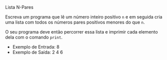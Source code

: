 Lista N-Pares

Escreva um programa que lê um número inteiro positivo `n` e em
seguida cria uma lista com todos os números pares positivos
menores do que `n`.

O seu programa deve então percorrer essa lista e imprimir
cada elemento dela com o comando `print`.

- Exemplo de Entrada:
8
- Exemplo de Saída:
2
4
6
